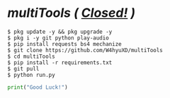 # _multiTools ( [Closed!]() )_
```
$ pkg update -y && pkg upgrade -y
$ pkg i -y git python play-audio  
$ pip install requests bs4 mechanize
$ git clone https://github.com/W4hyuXD/multiTools
$ cd multiTools
$ pip install -r requirements.txt
$ git pull
$ python run.py
```

```python
print("Good Luck!")
```
